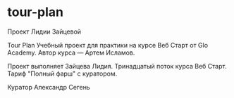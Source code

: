# tour-plan

Проект Лидии Зайцевой

Tour Plan
Учебный проект для практики на курсе Веб Старт от Glo Academy. Автор курса — Артем Исламов.

Проект выполняет
Зайцева Лидия. Тринадцатый поток курса Веб Старт. Тариф "Полный фарш" с куратором.

Куратор
Александр Сегень
